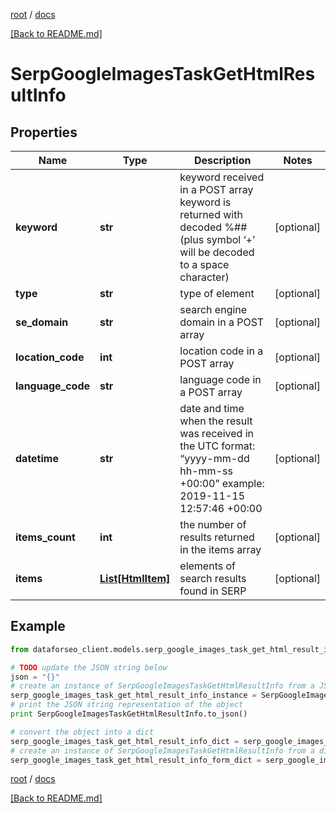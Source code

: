 [root](./../ "root") / [docs](./ "docs")

[[Back to README.md]](./../README.md "[Back to README.md]")

# SerpGoogleImagesTaskGetHtmlResultInfo

## Properties

Name | Type | Description | Notes
------------ | ------------- | ------------- | -------------
**keyword** | **str** | keyword received in a POST array keyword is returned with decoded %## (plus symbol ‘+’ will be decoded to a space character) | [optional]
**type** | **str** | type of element | [optional]
**se_domain** | **str** | search engine domain in a POST array | [optional]
**location_code** | **int** | location code in a POST array | [optional]
**language_code** | **str** | language code in a POST array | [optional]
**datetime** | **str** | date and time when the result was received in the UTC format: “yyyy-mm-dd hh-mm-ss +00:00” example: 2019-11-15 12:57:46 +00:00 | [optional]
**items_count** | **int** | the number of results returned in the items array | [optional]
**items** | [**List[HtmlItem]**](HtmlItem.md) | elements of search results found in SERP | [optional]

## Example

```python
from dataforseo_client.models.serp_google_images_task_get_html_result_info import SerpGoogleImagesTaskGetHtmlResultInfo

# TODO update the JSON string below
json = "{}"
# create an instance of SerpGoogleImagesTaskGetHtmlResultInfo from a JSON string
serp_google_images_task_get_html_result_info_instance = SerpGoogleImagesTaskGetHtmlResultInfo.from_json(json)
# print the JSON string representation of the object
print SerpGoogleImagesTaskGetHtmlResultInfo.to_json()

# convert the object into a dict
serp_google_images_task_get_html_result_info_dict = serp_google_images_task_get_html_result_info_instance.to_dict()
# create an instance of SerpGoogleImagesTaskGetHtmlResultInfo from a dict
serp_google_images_task_get_html_result_info_form_dict = serp_google_images_task_get_html_result_info.from_dict(serp_google_images_task_get_html_result_info_dict)
```

  

[root](./../ "root") / [docs](./ "docs")

[[Back to README.md]](./../README.md "[Back to README.md]")